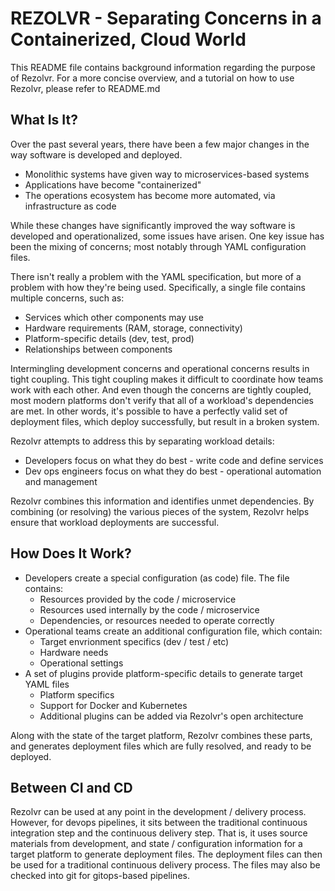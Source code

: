 # REZOLVR - Separating Concerns in a Containerized, Cloud World

This README file contains background information regarding the purpose of Rezolvr. For a more concise overview,
and a tutorial on how to use Rezolvr, please refer to README.md

## What Is It?

Over the past several years, there have been a few major changes in the way software is developed
and deployed.

 - Monolithic systems have given way to microservices-based systems
 - Applications have become "containerized"
 - The operations ecosystem has become more automated, via infrastructure as code

While these changes have significantly improved the way software is developed and operationalized, some
issues have arisen. One key issue has been the mixing of concerns; most notably through YAML configuration
files.

There isn't really a problem with the YAML specification, but more of a problem with how they're being used.
Specifically, a single file contains multiple concerns, such as:

 - Services which other components may use
 - Hardware requirements (RAM, storage, connectivity)
 - Platform-specific details (dev, test, prod)
 - Relationships between components

Intermingling development concerns and operational concerns results in tight coupling. This tight coupling
makes it difficult to coordinate how teams work with each other. And even though the concerns are tightly coupled,
most modern platforms don't verify that all of a workload's dependencies are met. In other words, it's possible
to have a perfectly valid set of deployment files, which deploy successfully, but result in a broken system.

Rezolvr attempts to address this by separating workload details:
- Developers focus on what they do best - write code and define services
- Dev ops engineers focus on what they do best - operational automation and management

Rezolvr combines this information and identifies unmet dependencies. By combining (or resolving) the various
pieces of the system, Rezolvr helps ensure that workload deployments are successful.

## How Does It Work?

 - Developers create a special configuration (as code) file. The file contains:
   - Resources provided by the code / microservice
   - Resources used internally by the code / microservice
   - Dependencies, or resources needed to operate correctly
 - Operational teams create an additional configuration file, which contain:
   - Target envrionment specifics (dev / test / etc)
   - Hardware needs
   - Operational settings
 - A set of plugins provide platform-specific details to generate target YAML files
   - Platform specifics
   - Support for Docker and Kubernetes
   - Additional plugins can be added via Rezolvr's open architecture

Along with the state of the target platform, Rezolvr combines these parts, and generates deployment files which
are fully resolved, and ready to be deployed.

## Between CI and CD

Rezolvr can be used at any point in the development / delivery process. However, for devops pipelines, it sits
between the traditional continuous integration step and the continuous delivery step. That is, it uses source materials
from development, and state / configuration information for a target platform to generate deployment files. The
deployment files can then be used for a traditional continuous delivery process. The files may also be checked into
git for gitops-based pipelines.

